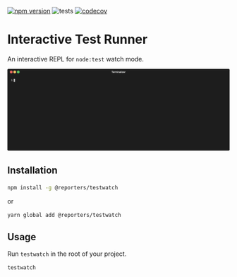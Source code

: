 [![npm version](https://img.shields.io/npm/v/@reporters/testwatch)](https://www.npmjs.com/package/@reporters/testwatch) ![tests](https://github.com/MoLow/reporters/actions/workflows/test.yaml/badge.svg?branch=main) [![codecov](https://codecov.io/gh/MoLow/reporters/branch/main/graph/badge.svg?token=0LFVC8SCQV)](https://codecov.io/gh/MoLow/reporters)

# Interactive Test Runner
An interactive REPL for `node:test` watch mode.

![cli](assets/cli.gif)

## Installation

```bash
npm install -g @reporters/testwatch
```
or
```bash
yarn global add @reporters/testwatch
```

## Usage

Run `testwatch` in the root of your project.

```bash
testwatch
```
